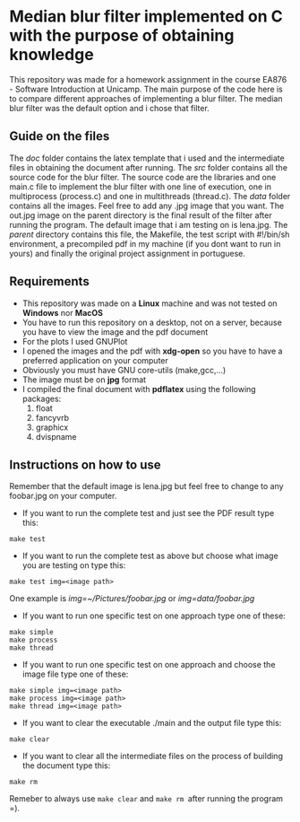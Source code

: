 # Median blur filter implemented on C with the purpose of obtaining knowledge

This repository was made for a homework assignment in the course EA876 - Software
Introduction at Unicamp. The main purpose of the code here is to compare different
approaches of implementing a blur filter. The median blur filter was the default option
and i chose that filter.

## Guide on the files
The _doc_ folder contains the latex template that i used and the intermediate
files in obtaining the document after running. The _src_ folder contains all the source code
for the blur filter. The source code are the libraries and one main.c file to implement the blur filter
with one line of execution, one in multiprocess (process.c) and one in multithreads (thread.c). The _data_
folder contains all the images. Feel free to add any .jpg image that you want. The out.jpg image on
the parent directory is the final result of the filter after running the program. The default image that i am testing on is lena.jpg.
The _parent_ directory contains this file, the Makefile, the test script with #!/bin/sh environment, a
precompiled pdf in my machine (if you dont want to run in yours) and finally
the original project assignment in portuguese.


## Requirements

- This repository was made on a **Linux** machine and was not tested on **Windows** nor **MacOS**
- You have to run this repository on a desktop, not on a server, because you have to view the image and the pdf document
- For the plots I used GNUPlot
- I opened the images and the pdf with **xdg-open** so you have to have a preferred application on your computer
- Obviously you must have GNU core-utils (make,gcc,...)
- The image must be on **jpg** format
- I compiled the final document with **pdflatex** using the following packages:
  1. float
  2. fancyvrb
  3. graphicx
  4. dvispname

## Instructions on how to use
Remember that the default image is lena.jpg but feel free to change to any foobar.jpg on your computer.

- If you want to run the complete test and just see the PDF result type this:
``````
make test
``````
- If you want to run the complete test as above but choose what image you are testing on type this:
``````
make test img=<image path>
``````
One example is _img=~/Pictures/foobar.jpg_ or _img=data/foobar.jpg_
- If you want to run one specific test on one approach type one of these:
``````
make simple
make process
make thread
``````
- If you want to run one specific test on one approach and choose the image file type one of these:
``````
make simple img=<image path>
make process img=<image path>
make thread img=<image path>
``````
- If you want to clear the executable ./main and the output file type this:
``````
make clear
``````
- If you want to clear all the intermediate files on the process of building the document type this:
``````
make rm
``````
Remeber to always use ``````make clear`````` and ``````make rm ``````after running the program =).
